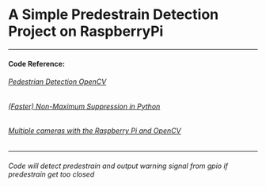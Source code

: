 # A Simple Predestrain Detection Project on RaspberryPi
-----
#### Code Reference:
###### [Pedestrian Detection OpenCV](https://www.pyimagesearch.com/2015/11/09/pedestrian-detection-opencv/)
###### [(Faster) Non-Maximum Suppression in Python](https://www.pyimagesearch.com/2015/02/16/faster-non-maximum-suppression-python/)
###### [Multiple cameras with the Raspberry Pi and OpenCV](https://www.pyimagesearch.com/2016/01/18/multiple-cameras-with-the-raspberry-pi-and-opencv/)
-----
###### Code will detect predestrain and output warning signal from gpio if predestrain get too closed



